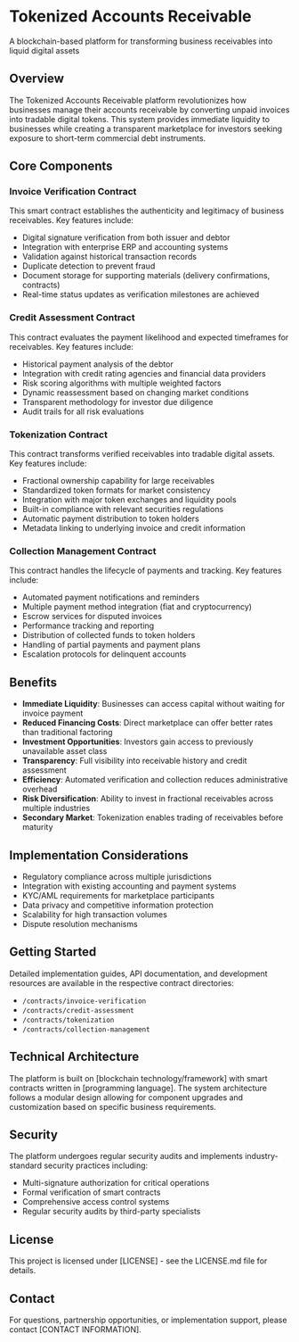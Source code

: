 # Tokenized Accounts Receivable

A blockchain-based platform for transforming business receivables into liquid digital assets

## Overview

The Tokenized Accounts Receivable platform revolutionizes how businesses manage their accounts receivable by converting unpaid invoices into tradable digital tokens. This system provides immediate liquidity to businesses while creating a transparent marketplace for investors seeking exposure to short-term commercial debt instruments.

## Core Components

### Invoice Verification Contract

This smart contract establishes the authenticity and legitimacy of business receivables. Key features include:

- Digital signature verification from both issuer and debtor
- Integration with enterprise ERP and accounting systems
- Validation against historical transaction records
- Duplicate detection to prevent fraud
- Document storage for supporting materials (delivery confirmations, contracts)
- Real-time status updates as verification milestones are achieved

### Credit Assessment Contract

This contract evaluates the payment likelihood and expected timeframes for receivables. Key features include:

- Historical payment analysis of the debtor
- Integration with credit rating agencies and financial data providers
- Risk scoring algorithms with multiple weighted factors
- Dynamic reassessment based on changing market conditions
- Transparent methodology for investor due diligence
- Audit trails for all risk evaluations

### Tokenization Contract

This contract transforms verified receivables into tradable digital assets. Key features include:

- Fractional ownership capability for large receivables
- Standardized token formats for market consistency
- Integration with major token exchanges and liquidity pools
- Built-in compliance with relevant securities regulations
- Automatic payment distribution to token holders
- Metadata linking to underlying invoice and credit information

### Collection Management Contract

This contract handles the lifecycle of payments and tracking. Key features include:

- Automated payment notifications and reminders
- Multiple payment method integration (fiat and cryptocurrency)
- Escrow services for disputed invoices
- Performance tracking and reporting
- Distribution of collected funds to token holders
- Handling of partial payments and payment plans
- Escalation protocols for delinquent accounts

## Benefits

- **Immediate Liquidity**: Businesses can access capital without waiting for invoice payment
- **Reduced Financing Costs**: Direct marketplace can offer better rates than traditional factoring
- **Investment Opportunities**: Investors gain access to previously unavailable asset class
- **Transparency**: Full visibility into receivable history and credit assessment
- **Efficiency**: Automated verification and collection reduces administrative overhead
- **Risk Diversification**: Ability to invest in fractional receivables across multiple industries
- **Secondary Market**: Tokenization enables trading of receivables before maturity

## Implementation Considerations

- Regulatory compliance across multiple jurisdictions
- Integration with existing accounting and payment systems
- KYC/AML requirements for marketplace participants
- Data privacy and competitive information protection
- Scalability for high transaction volumes
- Dispute resolution mechanisms

## Getting Started

Detailed implementation guides, API documentation, and development resources are available in the respective contract directories:

- `/contracts/invoice-verification`
- `/contracts/credit-assessment`
- `/contracts/tokenization`
- `/contracts/collection-management`

## Technical Architecture

The platform is built on [blockchain technology/framework] with smart contracts written in [programming language]. The system architecture follows a modular design allowing for component upgrades and customization based on specific business requirements.

## Security

The platform undergoes regular security audits and implements industry-standard security practices including:

- Multi-signature authorization for critical operations
- Formal verification of smart contracts
- Comprehensive access control systems
- Regular security audits by third-party specialists

## License

This project is licensed under [LICENSE] - see the LICENSE.md file for details.

## Contact

For questions, partnership opportunities, or implementation support, please contact [CONTACT INFORMATION].
